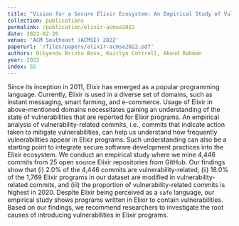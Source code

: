 ```yaml
---
title: "Vision for a Secure Elixir Ecosystem: An Empirical Study of Vulnerabilities in Elixir Programs"
collection: publications
permalink: /publication/elixir-acmse2022
date: 2022-02-26
venue: 'ACM Southeast (ACMSE) 2022'
paperurl: '/files/papers/elixir-acmse2022.pdf'
authors: Dibyendu Brinto Bose, Kaitlyn Cottrell, Akond Rahman
year: 2022
index: 55
--- 
```

Since its inception in 2011, Elixir has emerged as a popular programming language. Currently, Elixir is used in a diverse set of domains, such as instant messaging, smart farming, and e-commerce. Usage of Elixir in above-mentioned domains necessitates gaining an understanding of the state of vulnerabilities that are reported for Elixir programs. An empirical analysis of vulnerability-related commits, i.e., commits that indicate action taken to mitigate vulnerabilities, can help us understand how frequently vulnerabilities appear in Elixir programs. Such understanding can also be a starting point to integrate secure software development practices into the Elixir ecosystem. We conduct an empirical study where we mine 4,446 commits from 25 open source Elixir repositories from GitHub. Our findings show that (i) 2.0% of the 4,446 commits are vulnerability-related, (ii) 18.0% of the 1,769 Elixir programs in our dataset are modified in vulnerability-related commits, and (iii) the proportion of vulnerability-related commits is highest in 2020. Despite Elixir being perceived as a `safe` language, our empirical study shows programs written in Elixir to contain vulnerabilities. Based on our findings, we recommend researchers to investigate the root causes of introducing vulnerabilities in Elixir programs.  